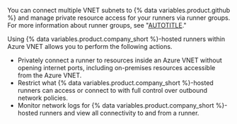 You can connect multiple VNET subnets to {% data variables.product.github %} and manage private resource access for your runners via runner groups. For more information about runner groups, see "[AUTOTITLE](/actions/using-github-hosted-runners/about-larger-runners/controlling-access-to-larger-runners)."

Using {% data variables.product.company_short %}-hosted runners within Azure VNET allows you to perform the following actions.
* Privately connect a runner to resources inside an Azure VNET without opening internet ports, including on-premises resources accessible from the Azure VNET.
* Restrict what {% data variables.product.company_short %}-hosted runners can access or connect to with full control over outbound network policies.
* Monitor network logs for {% data variables.product.company_short %}-hosted runners and view all connectivity to and from a runner.
